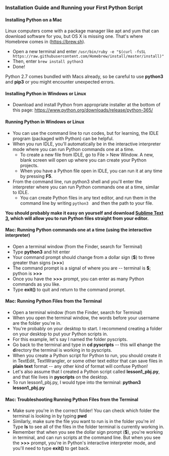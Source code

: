 ### Installation Guide and Running your First Python Script

#### Installing Python on a Mac
Linux computers come with a package manager like apt and yum that can download software for you, but OS X is missing one. That's where Homebrew comes in (https://brew.sh).
- Open a new terminal and enter `/usr/bin/ruby -e "$(curl -fsSL https://raw.githubusercontent.com/Homebrew/install/master/install)"`
- Then, enter `brew install python3`
- Done!

Python 2.7 comes bundled with Macs already, so be careful to use **python3** and **pip3** or you might encounter unexpected errors.

#### Installing Python in Windows or Linux
- Download and install Python from appropriate installer at the bottom of this page: https://www.python.org/downloads/release/python-365/

#### Running Python in Windows or Linux
- You can use the command line to run codes, but for learning, the IDLE program (packaged with Python) can be helpful.
- When you run IDLE, you'll automatically be in the interactive interpreter mode where you can run Python commands one at a time.
  - To create a new file from IDLE, go to File > New Window.  A new, blank screen will open up where you can create your Python projects.
  - When you have a Python file open in IDLE, you can run it at any time by pressing **F5**.
- From the command line, run python3 shell and you'll enter the interpreter where you can run Python commands one at a time, similar to IDLE.
  - You can create Python files in any text editor, and run them in the command line by writing `python3 ` and then the path to your file.
  

**You should probably make it easy on yourself and download [Sublime Text 3](http://www.sublimetext.com/3), which will allow you to run Python files straight from your editor.**

#### Mac: Running Python commands one at a time (using the interactive interpreter)
- Open a terminal window (from the Finder, search for Terminal)
- Type **python3** and hit enter
- Your command prompt should change from a dollar sign (**$**) to three greater than signs (**>>>**)
- The command prompt is a signal of where you are -- terminal is **$**; python is **>>>**
- Once you have the **>>>** prompt, you can enter as many Python commands as you like.
- Type **exit()** to quit and return to the command prompt.

#### Mac: Running Python Files from the Terminal
- Open a terminal window (from the Finder, search for Terminal)
- When you open the terminal window, the words before your username are the folder you're in.
- You're probably on your desktop to start. I recommend creating a folder on your desktop to put your Python scripts in.
- For this example, let's say I named the folder pyscripts.
- Go back to the terminal and type in **cd pyscripts** -- this will **c**hange the **d**irectory the terminal is working in to pyscripts.
- When you create a Python script for Python to run, you should create it in TextEdit, TextWrangler, or some other text editor that can save files in **plain text** format -- any other kind of format will confuse Python!
- Let's also assume that I created a Python script called **lesson1_pbj.py**, and that file lives in **pyscripts** on the desktop.
- To run lesson1_pbj.py, I would type into the terminal: **python3 lesson1_pbj.py**

#### Mac: Troubleshooting Running Python Files from the Terminal
- Make sure you're in the correct folder! You can check which folder the terminal is looking in by typing **pwd**
- Similarly, make sure the file you want to run is in the folder you're in! Type **ls** to see all of the files in the folder terminal is currently working in.
- Remember that when you see the dollar sign prompt (**$**), you're working in terminal, and can run scripts at the command line.  But when you see the **>>>** prompt, you're in Python's interactive interpreter mode, and you'll need to type **exit()** to get back.
